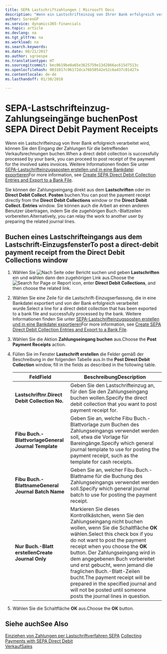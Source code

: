 ```yaml
---
title: SEPA Lastschriftzahlungen | Microsoft Docs
description: "Wenn ein Lastschrifteinzug von Ihrer Bank erfolgreich verarbeitet wird, können Sie den Eingang der Zahlungen für die betreffenden Verkaufsrechnungen buchen."
author: SorenGP
ms.service: dynamics365-financials
ms.topic: article
ms.devlang: na
ms.tgt_pltfrm: na
ms.workload: na
ms.search.keywords: 
ms.date: 08/21/2017
ms.author: sgroespe
ms.translationtype: HT
ms.sourcegitcommit: bec0619be0a65e3625759e13d2866ac615d7513c
ms.openlocfilehash: 0031017c96172dca76b50542e52c6a437c01427a
ms.contentlocale: de-de
ms.lasthandoff: 01/30/2018

---
```

# <a name="post-sepa-direct-debit-payment-receipts"></a><span data-ttu-id="a13ad-103">SEPA-Lastschrifteinzug-Zahlungseingänge buchen</span><span class="sxs-lookup"><span data-stu-id="a13ad-103">Post SEPA Direct Debit Payment Receipts</span></span>
<span data-ttu-id="a13ad-104">Wenn ein Lastschrifteinzug von Ihrer Bank erfolgreich verarbeitet wird, können Sie den Eingang der Zahlungen für die betreffenden Verkaufsrechnungen buchen.</span><span class="sxs-lookup"><span data-stu-id="a13ad-104">When a direct debit collection is successfully processed by your bank, you can proceed to post receipt of the payment for the involved sales invoices.</span></span> <span data-ttu-id="a13ad-105">Weitere Informationen finden Sie unter [SEPA-Lastschrifteinzugsposten erstellen und in eine Bankdatei exportieren](finance-how-create-sepa-direct-debit-collection-entries-export-bank-file.md)</span><span class="sxs-lookup"><span data-stu-id="a13ad-105">For more information, see [Create SEPA Direct Debit Collection Entries and Export to a Bank File](finance-how-create-sepa-direct-debit-collection-entries-export-bank-file.md).</span></span>  

<span data-ttu-id="a13ad-106">Sie können der Zahlungseingang direkt aus dem **Lastschriften** oder im **Direct Debit Collect. Posten** buchen.</span><span class="sxs-lookup"><span data-stu-id="a13ad-106">You can post the payment receipt directly from the **Direct Debit Collections** window or the **Direct Debit Collect. Entries** window.</span></span> <span data-ttu-id="a13ad-107">Sie können auch die Arbeit an einen anderen Benutzer übertragen, indem Sie die zugehörigen Buch.-Blattzeilen vorbereiten.</span><span class="sxs-lookup"><span data-stu-id="a13ad-107">Alternatively, you can relay the work to another user by preparing the related journal lines.</span></span>  

## <a name="to-post-a-direct-debit-payment-receipt-from-the-direct-debit-collections-window"></a><span data-ttu-id="a13ad-108">Buchen eines Lastschrifteingangs aus dem Lastschrift-Einzugsfenster</span><span class="sxs-lookup"><span data-stu-id="a13ad-108">To post a direct-debit payment receipt from the Direct Debit Collections window</span></span>  
1. <span data-ttu-id="a13ad-109">Wählen Sie ![Nach Seite oder Bericht suchen](media/ui-search/search_small.png "Nach Seite oder Berichtsymbol suchen") und geben **Lastschriften** ein und wählen dann den zugehörigen Link aus.</span><span class="sxs-lookup"><span data-stu-id="a13ad-109">Choose the ![Search for Page or Report](media/ui-search/search_small.png "Search for Page or Report icon") icon, enter **Direct Debit Collections**, and then choose the related link.</span></span>  
2. <span data-ttu-id="a13ad-110">Wählen Sie eine Zeile für die Lastschrift-Einzugserfassung, die in eine Bankdatei exportiert und von der Bank erfolgreich verarbeitet wurde.</span><span class="sxs-lookup"><span data-stu-id="a13ad-110">Select a line for a direct debit collection that has been exported to a bank file and successfully processed by the bank.</span></span> <span data-ttu-id="a13ad-111">Weitere Informationen finden Sie unter [SEPA-Lastschrifteinzugsposten erstellen und in eine Bankdatei exportieren](finance-how-create-sepa-direct-debit-collection-entries-export-bank-file.md)</span><span class="sxs-lookup"><span data-stu-id="a13ad-111">For more information, see [Create SEPA Direct Debit Collection Entries and Export to a Bank File](finance-how-create-sepa-direct-debit-collection-entries-export-bank-file.md).</span></span>  
3. <span data-ttu-id="a13ad-112">Wählen Sie die Aktion **Zahlungseingang buchen** aus.</span><span class="sxs-lookup"><span data-stu-id="a13ad-112">Choose the **Post Payment Receipts** action.</span></span>  
4. <span data-ttu-id="a13ad-113">Füllen Sie im Fenster **Lastschrift erstellen** die Felder gemäß der Beschreibung in der folgenden Tabelle aus.</span><span class="sxs-lookup"><span data-stu-id="a13ad-113">In the **Post Direct Debit Collection** window, fill in the fields as described in the following table.</span></span>  

    |<span data-ttu-id="a13ad-114">Feld</span><span class="sxs-lookup"><span data-stu-id="a13ad-114">Field</span></span>|<span data-ttu-id="a13ad-115">Beschreibung</span><span class="sxs-lookup"><span data-stu-id="a13ad-115">Description</span></span>|  
    |---------------------------------|---------------------------------------|  
    |<span data-ttu-id="a13ad-116">**Lastschriftnr.**</span><span class="sxs-lookup"><span data-stu-id="a13ad-116">**Direct Debit Collection No.**</span></span>|<span data-ttu-id="a13ad-117">Geben Sie den Lastschrifteinzug an, für den Sie den Zahlungseingang buchen wollen.</span><span class="sxs-lookup"><span data-stu-id="a13ad-117">Specify the direct debit collection that you want to post payment receipt for.</span></span>|  
    |<span data-ttu-id="a13ad-118">**Fibu Buch.-Blattvorlage**</span><span class="sxs-lookup"><span data-stu-id="a13ad-118">**General Journal Template**</span></span>|<span data-ttu-id="a13ad-119">Geben Sie an, welche Fibu Buch.-Blattvorlage zum Buchen des Zahlungseingangs verwendet werden soll, etwa die Vorlage für Bareingänge.</span><span class="sxs-lookup"><span data-stu-id="a13ad-119">Specify which general journal template to use for posting the payment receipt, such as the template for cash receipts.</span></span>|  
    |<span data-ttu-id="a13ad-120">**Fibu Buch.-Blattname**</span><span class="sxs-lookup"><span data-stu-id="a13ad-120">**General Journal Batch Name**</span></span>|<span data-ttu-id="a13ad-121">Geben Sie an, welcher Fibu Buch.-Blattname für die Buchung des Zahlungseingangs verwendet werden soll.</span><span class="sxs-lookup"><span data-stu-id="a13ad-121">Specify which general journal batch to use for posting the payment receipt.</span></span>|  
    |<span data-ttu-id="a13ad-122">**Nur Buch.-Blatt erstellen**</span><span class="sxs-lookup"><span data-stu-id="a13ad-122">**Create Journal Only**</span></span>|<span data-ttu-id="a13ad-123">Markieren Sie dieses Kontrollkästchen, wenn Sie den Zahlungseingang nicht buchen wollen, wenn Sie die Schaltfläche **OK** wählen.</span><span class="sxs-lookup"><span data-stu-id="a13ad-123">Select this check box if you do not want to post the payment receipt when you choose the **OK** button.</span></span> <span data-ttu-id="a13ad-124">Der Zahlungseingang wird in dem angegebenen Buch vorbereitet und erst gebucht, wenn jemand die fraglichen Buch.-Blatt-Zeilen bucht.</span><span class="sxs-lookup"><span data-stu-id="a13ad-124">The payment receipt will be prepared in the specified journal and will not be posted until someone posts the journal lines in question.</span></span>|  

5. <span data-ttu-id="a13ad-125">Wählen Sie die Schaltfläche **OK** aus.</span><span class="sxs-lookup"><span data-stu-id="a13ad-125">Choose the **OK** button.</span></span>  

## <a name="see-also"></a><span data-ttu-id="a13ad-126">Siehe auch</span><span class="sxs-lookup"><span data-stu-id="a13ad-126">See Also</span></span>  
 <span data-ttu-id="a13ad-127">[Einziehen von Zahlungen per Lastschriftverfahren SEPA](finance-collect-payments-with-sepa-direct-debit.md) </span><span class="sxs-lookup"><span data-stu-id="a13ad-127">[Collecting Payments with SEPA Direct Debit](finance-collect-payments-with-sepa-direct-debit.md) </span></span>  
 [<span data-ttu-id="a13ad-128">Verkauf</span><span class="sxs-lookup"><span data-stu-id="a13ad-128">Sales</span></span>](sales-manage-sales.md)

